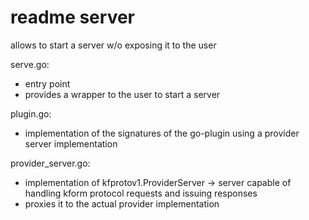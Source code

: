 # readme server

allows to start a server w/o exposing it to the user

serve.go:
- entry point
- provides a wrapper to the user to start a server

plugin.go:
- implementation of the signatures of the go-plugin using a provider server implementation

provider_server.go:
- implementation of kfprotov1.ProviderServer -> server capable of handling kform protocol requests and issuing responses
- proxies it to the actual provider implementation